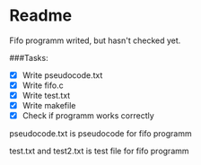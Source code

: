 # Readme

Fifo programm writed, but hasn't checked yet.

###Tasks:
- [x] Write pseudocode.txt
- [x] Write fifo.c
- [x] Write test.txt
- [x] Write makefile
- [x] Check if programm works correctly

pseudocode.txt is pseudocode for fifo programm

test.txt and test2.txt is test file for fifo programm
